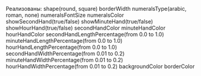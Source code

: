 Реализованы:
shape(round, square)
borderWidth
numeralsType(arabic, roman, none)
numeralsFontSize
numeralsColor
showSecondHand(true/false)
showMinuteHand(true/false)
showHourHand(true/false)
secondHandColor
minuteHandColor
hourHandColor
secondHandLengthPercentage(from 0.0 to 1.0)
minuteHandLengthPercentage(from 0.0 to 1.0)
hourHandLengthPercentage(from 0.0 to 1.0)
secondHandWidthPercentage(from 0.01 to 0.2)
minuteHandWidthPercentage(from 0.01 to 0.2)
hourHandWidthPercentage(from 0.01 to 0.2)
backgroundColor
borderColor
